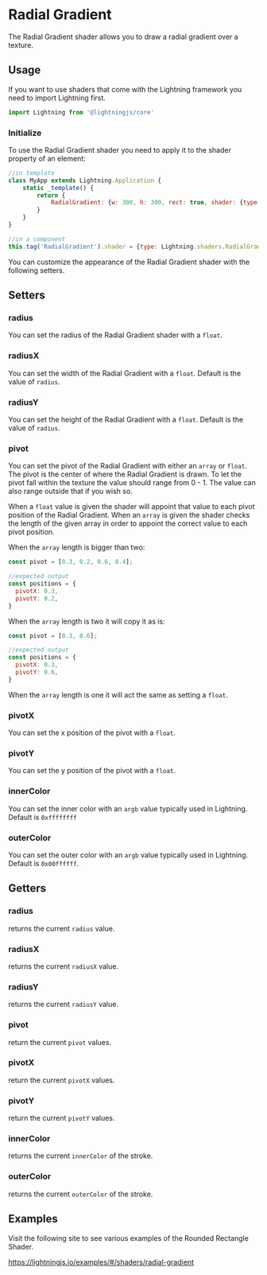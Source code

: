 # Radial Gradient

The Radial Gradient shader allows you to draw a radial gradient over a texture.

## Usage

If you want to use shaders that come with the Lightning framework you need to import Lightning first.

```js
import Lightning from '@lightningjs/core'
```

### Initialize

To use the Radial Gradient shader you need to apply it to the shader property of an element:

```js
//in template
class MyApp extends Lightning.Application {
    static _template() {
        return {
            RadialGradient: {w: 300, h: 300, rect: true, shader: {type: Lightning.shaders.RadialGradient, outerColor: 0xffff0000, innerColor: 0xff0000ff}}
        }
    }
}

//in a component
this.tag('RadialGradient').shader = {type: Lightning.shaders.RadialGradient, outerColor: 0xffff0000, innerColor: 0xff0000ff}
```

You can customize the appearance of the Radial Gradient shader with the following setters.


## Setters

### radius
You can set the radius of the Radial Gradient shader with a `float`.

### radiusX
You can set the width of the Radial Gradient with a `float`. Default is the value of `radius`.

### radiusY
You can set the height of the Radial Gradient with a `float`. Default is the value of `radius`.

### pivot
You can set the pivot of the Radial Gradient with either an `array` or `float`. The pivot is the center of where the Radial Gradient is drawn. To let the pivot fall within the texture the value should range from 0 - 1. The value can also range outside that if you wish so.

When a `float` value is given the shader will appoint that value to each pivot position of the Radial Gradient. When an `array` is given the shader checks the length of the given array in order to appoint the correct value to each pivot position.

When the `array` length is bigger than two:

```js
const pivot = [0.3, 0.2, 0.6, 0.4];

//expected output
const positions = {
  pivotX: 0.3,
  pivotY: 0.2,
}
```

When the `array` length is two it will copy it as is:

```js
const pivot = [0.3, 0.6];

//expected output
const positions = {
  pivotX: 0.3,
  pivotY: 0.6,
}
```

When the `array` length is one it will act the same as setting a `float`.

### pivotX
You can set the x position of the pivot with a `float`.

### pivotY
You can set the y position of the pivot with a `float`.

### innerColor
You can set the inner color with an `argb` value typically used in Lightning. Default is `0xffffffff`

### outerColor
You can set the outer color with an `argb` value typically used in Lightning. Default is `0x00ffffff`.

## Getters

### radius
returns the current `radius` value.

### radiusX
returns the current `radiusX` value.

### radiusY
returns the current `radiusY` value.

### pivot
return the current `pivot` values.

### pivotX
return the current `pivotX` values.

### pivotY
return the current `pivotY` values.

### innerColor
returns the current `innerColor` of the stroke.

### outerColor
returns the current `outerColor` of the stroke.

## Examples

Visit the following site to see various examples of the Rounded Rectangle Shader.

<https://lightningjs.io/examples/#/shaders/radial-gradient>
